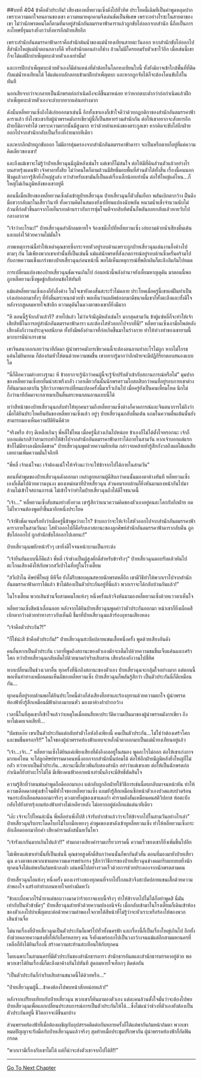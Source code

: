 ##บทที่ 404 ข้าคือตัวประกัน!
เสียงของหลี่หยวนเซิ่งดังไปทั่วทิศ ประโยคนี้เดิมทีเป็นคำพูดหลุดปากเพราะความตกใจลนลานของเขา ความหมายคุกคามจึงเด่นชัดเป็นพิเศษ เพราะอย่างไรซะในสายตาของเขา ไม่ว่านักพรตคนใดก็ตามที่มาอยู่สำนักอันตมรรคาฟ้าดาราแล้วถูกขับไล่ออกจากสำนัก นี่ถือเป็นการลงโทษที่รุนแรงยิ่งกว่าสังหารอีกฝ่ายเสียอีก

เพราะสำนักอันตมรรคาฟ้าดาราคือสำนักต้นน้ำของแม่น้ำทงเทียนสายตะวันออก หากสำนักขับไล่ออกไป สี่สำนักใหญ่แม่น้ำตอนกลางก็ดี หรือสำนักตอนล่างก็ช่าง ล้วนไม่มีใครยอมรับตัวเขาไว้อีก เมื่อเช่นนี้เขาก็จะได้แต่ฝึกบำเพ็ญตบะด้วยตัวเองเท่านั้น!

และการฝึกบำเพ็ญตบะด้วยตัวเองก็มีตำแหน่งที่ต่ำต้อยในโลกทงเทียนใบนี้ ทั้งยังมิอาจเข้าใกล้พื้นที่ที่ติดกับแม่น้ำทงเทียนได้ ได้แต่แอบลักลอบเข้ามาฝึกบำเพ็ญตบะ และหากถูกจับได้ก็จะต้องโดนขับไล่ในทันที

นอกเสียจากว่าจะกลายเป็นนักพรตก่อกำเนิดถึงจะดีขึ้นมาหน่อย ทว่าหากตบะต่ำกว่าก่อกำเนิดแล้วฝึกบำเพ็ญตบะด้วยตัวเองจะลำบากยากแค้นอย่างมาก

ดังนั้นหลี่หยวนเซิ่งถึงได้เอ่ยออกมาเช่นนี้ อีกทั้งเขาเองก็เข้าใจดีว่าด้วยกฎกติกาของสำนักอันตมรรคาฟ้าดาราแล้ว ยังไงซะเขากับผู้นำพรรคมังกรเขียวผู้นี้ก็เป็นสหายร่วมสำนักกัน ต่อให้เขาอยากจะสังหารอีกฝ่ายก็มิอาจทำได้ เพราะความยากนั้นมีสูงมาก ทว่าด้วยตำแหน่งของตระกูลเขา หากคิดจะขับไล่อีกฝ่ายออกไปจากสำนักกลับเป็นเรื่องที่ง่ายมากทีเดียว

และหากอีกฝ่ายถูกขับออก ไม่มีการคุ้มครองจากสำนักอันตมรรคาฟ้าดารา จะเป็นหรือตายก็อยู่ที่แค่ความคิดเดียวของเขา!

และถึงแม้เขาจะไม่รู้ว่าป๋ายเสี่ยวฉุนมีภูมิหลังเช่นไร แต่เขาก็ไม่สนใจ ต่อให้มีที่ดินส่วนตัวแล้วอย่างไร บนสายรุ้งแดนฟ้า เจ้าศาลาทั้งสิบ ไม่ว่าคนใดก็ตามล้วนมีสิทธิ์มอบพื้นที่ส่วนตัวได้ทั้งสิ้น เรื่องนี้คนนอกฟังดูแล้วอาจรู้สึกยิ่งใหญ่สูงส่ง ทว่าสำหรับเขามันก็เป็นแค่เรื่องเล็กน้อยเท่านั้น ต่อให้ใหญ่แค่ไหน...ก็ใหญ่ไม่เกินภูมิหลังของเขาอยู่ดี

ตอนนี้เมื่อเสียงของหลี่หยวนเซิ่งดังเข้าหูป๋ายเสี่ยวฉุน ป๋ายเสี่ยวฉุนก็ตัวสั่นเยือก พลันเบิกตากว้าง ฝืนดึงมือขวากลับมาในเสี้ยววินาที ทั้งความคิดในสมองยังเปลี่ยนแปลงฉับพลัน หนามน้ำแข็งจำนวนนับไม่ถ้วนที่ก่อตัวขึ้นมาจากไอเย็นรอบด้านราวกับการซุ่มโจมตีจากสิบทิศนั้นก็พลันถอยกลับแล้วหายวับไปกลางอากาศ

“เจ้าว่าอะไรนะ!” ป๋ายเสี่ยวฉุนสำลักลมหายใจ จ้องเขม็งไปที่หลี่หยวนเซิ่ง เอ่ยถามด้วยน้ำเสียงตื่นเต้นและแฝงไว้ด้วยความไม่มั่นใจ

ภาพเหตุการณ์นี้ทำให้เหล่าคุณชายซึ่งกระจายตัวอยู่รอบด้านเพราะถูกป๋ายเสี่ยวฉุนเล่นงานอึ้งค้างไปตามๆ กัน ไม่เพียงพวกเขาเท่านั้นที่เป็นเช่นนี้ แม้แต่นักพรตที่สังเกตการณ์อยู่รอบด้านซึ่งครั่นคร้ามไปกับภาพความแข็งแกร่งของป๋ายเสี่ยวฉุนก่อนหน้านี้ พอได้เห็นเหตุการณ์ที่พลิกผันก็ตะลึงงันกันไปหมด

การเปลี่ยนแปลงของป๋ายเสี่ยวฉุนชัดเจนเกินไป ก่อนหน้านี้พลังอำนาจยังเหี้ยมหาญดุดัน มาตอนนี้พอถูกหลี่หยวนเซิ่งพูดขู่กลับอ่อนข้อให้ทันที

แม้แต่หลี่หยวนเซิ่งเองก็ยังอึ้งค้าง ในใจเขายังคงสั่นสะระรัวไม่คลาย ประโยคเมื่อครู่นี้เขาแค่ฝืนทำเป็นเก่งเอ่ยออกมาทั้งๆ ที่ยังตื่นตระหนกด้วยซ้ำ พอเห็นว่าผลลัพธ์ออกมาดีขนาดนี้เขาก็ทั้งตะลึงและทั้งดีใจ หลังจากสูดลมหายใจเข้าลึก ความดุดันในดวงตาของเขาก็ยิ่งมีมาก

“หึ ตอนนี้รู้จักกลัวแล้วรึ? สายไปแล้ว ไม่ว่าเจ้ามีภูมิหลังเช่นไร มากสุดสามวัน ข้าผู้แซ่หลี่ก็จะทำให้เจ้าเสียสิทธิ์ในการอยู่สำนักอันตมรรคาฟ้าดารา และต้องไสหัวออกไปจากที่นี่!” หลี่หยวนเซิ่งเอามือไพล่หลัง เสียงดังกังวานประดุจอสนีบาต ทั้งยังมีพลังอำนาจที่ก่อเกิดขึ้นมาในร่างกาย ทำให้ท่วงท่าของเขายามนี้มากบารมีน่าเกรงขาม

เขาจินตนาออกเลยว่านาทีถัดมา ผู้นำพรรคมังกรเขียวคนนี้จะต้องลนลานทำอะไรไม่ถูก หากไม่โกรธแค้นไม่ยินยอม ก็ต้องก้มหัวให้ตนด้วยความขมขื่น เขาอยากรู้มากว่าอีกฝ่ายจะมีปฏิกิริยาตอบสนองแบบใด

“นี่ก็คือความต่างทางฐานะ หึ ข้าอยากจะรู้นักว่าคนผู้นี้จะรู้จักปรับตัวเข้ากับสถานการณ์หรือไม่” มุมปากของหลี่หยวนเซิ่งยกยิ้มน่าสะพรึงกลัว เวลาเดียวกันนั้นนักพรตรวมโอสถสิบกว่าคนที่อยู่รอบกายเขาต่างก็หันมามองตากัน รู้สึกว่าภาพการเปลี่ยนแปลงครั้งนี้มาเร็วเกินไป เมื่อครู่ยังเป็นคนเหี้ยมโหด นึกไม่ถึงว่านาทีถัดมาจะกลายมาเป็นตื่นตระหนกลนลานแบบนี้ได้

ทว่าสีหน้าของป๋ายเสี่ยวฉุนกลับทำให้ทุกคนรวมถึงหลี่หยวนเซิ่งต่างก็คาดการณ์และจินตนาการไม่ถึงว่า เมื่อได้ยินประโยคยืนยันของหลี่หยวนเซิ่งแล้ว อยู่ๆ ป๋ายเสี่ยวฉุนกลับตื่นเต้น แถมในความตื่นเต้นนั้นยังสามารถมองเห็นความปิติยินดีด้วย

“จริงหรือ ฮ่าๆ ดีเหลือเกินๆ พี่หลี่ใช่ไหม เมื่อครู่นี้ล่วงเกินไปหน่อย ข้าเองก็ไม่ได้ตั้งใจหรอกนะ เจ้าก็บอกแต่แรกสิว่าสามารถทำให้ข้าไปจากสำนักอันตมรรคาฟ้าดาราได้ภายในสามวัน หากเจ้าบอกแต่แรก ข้าก็ไม่มีทางลงมือเด็ดขาด” ป๋ายเสี่ยวฉุนพูดด้วยความฮึกเหิม กล่าวจบคล้ายยังรู้สึกกังวลถึงผลได้ผลเสียเลยถามเพิ่มความมั่นใจอีกที

“พี่หลี่ เจ้าแน่ใจนะ เจ้าต้องแน่ใจให้จริงนะว่าจะให้ข้าจากไปได้ภายในสามวัน”

ตอนที่คำพูดของป๋ายเสี่ยวฉุนดังออกมา เหล่าลูกหลานผู้ดีสิบกว่าคนนั้นมองตาค้างทันที หลี่หยวนเซิ่งเองก็เต็มไปด้วยความงุนงง มองเหม่อมาที่ป๋ายเสี่ยวฉุน ส่วนคนรอบด้านก็ยิ่งหันมามองหน้ากันไปมา ล้วนไม่เข้าใจสถานการณ์ ไม่เข้าใจว่าทำไมป๋ายเสี่ยวฉุนถึงได้ดีใจขนาดนี้

“เจ้า...” หลี่หยวนเซิ่งสับสนอย่างยิ่งยวด เขารู้สึกว่าแนวความคิดของตัวเองอยู่คนละโลกกับอีกฝ่าย อดไม่ไหวจนต้องพูดย้ำขึ้นมาอีกหนึ่งประโยค

“เจ้าฟังชัดเจนหรือยังว่าเมื่อครู่นี้ข้าพูดว่าอะไร? ข้าบอกว่าจะให้เจ้าไสหัวออกไปจากสำนักอันตมรรคาฟ้าดาราภายในสามวันนะ ไสหัวออกไปก็คือริบเอาสถานะของลูกศิษย์สำนักอันตมรรคาฟ้าดารากลับคืน ถูกขับไล่ออกไป ถูกสำนักขับไล่ออกไปเลยนะ!”

ป๋ายเสี่ยวฉุนพยักหน้ารัวๆ เขายิ่งดีใจจนหน้าบานเป็นกระด้ง

“เจ้ายืนยันแบบนี้ก็ดีแล้ว พี่หลี่ เจ้าช่างเป็นผู้สูงศักดิ์สำหรับข้าจริงๆ” ป๋ายเสี่ยวฉุนตอบรับแล้วหันไปตะโกนเสียงดังให้กับพวกสวีเป่าไฉที่อยู่ในโรงเตี๊ยม

“สวีเป่าไฉ ศิษย์พี่ใหญ่ หึหึจื่อ ยังไม่รีบขอบคุณสหายนักพรตหลี่อีก เขามีวิธีทำให้พวกเราไปจากสำนักอันตมรรคาฟ้าดาราได้แล้ว ข้าไม่ต้องเป็นตัวประกันอยู่ที่นี่แล้ว พวกเราจะได้กลับบ้านกันแล้ว!”

ในโรงเตี๊ยม พวกเสินซ่วนจื่อสามคนไอแห้งๆ หนึ่งครั้งแล้วจึงหันมามองหลี่หยวนเซิ่งด้วยแววตาเห็นใจ

หลี่หยวนเซิ่งสีหน้าเลื่อนลอย หลังจากได้ยินป๋ายเสี่ยวฉุนพูดคำว่าตัวประกันออกมา หน้าเขาก็ยิ่งเผือดสี เบิกตากว้างด้วยท่าทางราวกับเห็นผี ชี้มาที่ป๋ายเสี่ยวฉุนแล้วร้องอุทานเสียงหลง

“เจ้าคือตัวประกัน?!”

“ก็ใช่น่ะสิ ข้าคือตัวประกัน!” ป๋ายเสี่ยวฉุนสะบัดปลายแขนเสื้อหนึ่งครั้ง พูดด้วยเสียงอันดัง

คนอื่นหากเป็นตัวประกัน เวลาที่พูดถึงสถานะของตัวเองมักจะเต็มไปด้วยความขมขื่นเจ็บแค้นและเศร้าโศก ทว่าป๋ายเสี่ยวฉุนกลับเต็มไปด้วยมาดกำเริบเสิบสาน เสียงก้องกังวานไปสี่ทิศ

หากเปลี่ยนเป็นช่วงเวลาอื่น ทุกครั้งที่นึกถึงสถานะของตัวเอง ป๋ายเสี่ยวฉุนจะกลุ้มใจอย่างมาก แต่ตอนนี้พอเห็นท่าทางเหมือนคนเห็นผีของหลี่หยวนเซิ่ง ป๋ายเสี่ยวฉุนก็พลันรู้สึกว่า เป็นตัวประกันนี่ก็ดีเหมือนกัน...

ทุกคนที่อยู่รอบด้านพอได้ยินประโยคนี้ต่างก็ส่งเสียงฮือฮาและร้องอุทานด้วยความตกใจ ผู้นำพรรคท้องฟ้ายิ่งรู้สึกเหมือนมีฟ้าผ่าลงมาบนหัว มองตาค้างอ้าปากกว้าง

เวลานี้ในที่สุดเขาก็เข้าใจแล้วว่าเหตุใดเมื่อตนสืบหาประวัติความเป็นมาของผู้นำพรรคมังกรเขียว ถึงหาไม่เคยเจอเสียที...

“บัดซบเอ๊ย เขาเป็นตัวประกันแต่กลับทำตัวโอหังถึงเพียงนี้ คนเป็นตัวประกัน...ไม่ใช่ว่าต้องเศร้าโศกและขมขื่นหรอกรึ!!” ในใจของผู้นำพรรคท้องฟ้าแทบจะหลั่งน้ำตาออกมาเป็นแม่น้ำทงเทียนอยู่แล้ว

“เจ้า...เจ้า...” หลี่หยวนเซิ่งได้ยินแค่เพียงเสียงที่ดังอึงอลอยู่ในสมอง พูดอะไรไม่ออก ต่อให้เขาเก่งกาจมากแค่ไหน จะไล่ลูกศิษย์ธรรมดาคนหนึ่งออกจากสำนักนั้นย่อมได้ ต่อให้อีกฝ่ายมีภูมิหลังยิ่งใหญ่ก็ไม่กลัว ทว่าหากเป็นตัวประกัน...สถานะนี้เกี่ยวพันกับสองสำนัก อย่าว่าแต่เขาเลย ต่อให้เป็นนักพรตก่อกำเนิดก็ยังทำอะไรไม่ได้ มีเพียงคนฟ้าออกหน้าเท่านั้นถึงจะมีสิทธิ์ตัดสินใจ

ความรู้สึกที่ว่าตนพ่นคำพูดถือดีออกมาเอง แต่กลับถูกอีกฝ่ายใช้วิธีการเช่นนี้ตบกลับมาจนหน้าหัน ทำให้ความเดือดดาลพุ่งเข้าโจมตีหัวใจของหลี่หยวนเซิ่ง แถมยังรู้สึกเหมือนซีกหน้าตัวเองปวดแสบปวดร้อนจนกระอักเลือดสดออกมาจริงๆ ดวงตาทั้งคู่ของเขาแดงก่ำ คำรามดังลั่นเหมือนคนสติวิปลาส ห้อตะบึงกลับไปยังสายรุ้งบนท้องฟ้าอย่างไม่เหลียวหลัง ไม่อยากอยู่ต่ออีกแม้แต่นาทีเดียว

“เอ๊ะ เจ้าจะไปไหนล่ะนั่น พี่หลี่อย่าเพิ่งไปสิ เจ้ารับปากข้าแล้วว่าจะให้ข้าจากไปในสามวันอย่างไรเล่า” ป๋ายเสี่ยวฉุนรีบกระโดดโบกไม้โบกมือเหยงๆ คำพูดของเขาดังเข้าหูหลี่หยวนเซิ่ง ทำให้หลี่หยวนเซิ่งกระอักเลือดออกมาอีกคำ เสียงคำรามดังสนั่นหวั่นไหว

“เจ้ารังแกกันมากเกินไปแล้ว!!” ท่ามกลางเสียงคำรามเกรี้ยวกราดนี้ ความเร็วของเขาก็ยิ่งเพิ่มขึ้นไปอีก

ไม่เพียงแต่เขาเท่านั้นที่เป็นเช่นนี้ คุณชายสูงศักดิ์สิบกว่าคนนั้นก็พากันตัวสั่น ตอนที่มองมายังป๋ายเสี่ยวฉุน ดวงตาของพวกเขาเผยความเคารพยำเกรง รู้สึกว่าวิธีการของป๋ายเสี่ยวฉุนช่างคมกริบแยบยลยิ่งนัก ทุกคนจึงได้แต่พากันก้มหน้าลงต่ำ เผ่นหนีไปอย่างรวดเร็วด้วยการช่วยประคองจากนักพรตสามคน

ป๋ายเสี่ยวฉุนไอแห้งๆ หนึ่งครั้ง มองเงาร่างของทุกคนที่จากไปไกลแล้วจึงสะบัดปลายแขนเสื้อด้วยความลำพองใจ แสร้งทำท่าถอนหายใจอย่างผิดหวัง

“ข้าละเบื่อพวกไร้น้ำยาแต่ชอบวางมาดว่าร้ายกาจแบบนี้จริงๆ ทำให้ข้าจากไปไม่ได้ก็อย่าพูดสิ นี่มันเท่ากับปั่นหัวข้าชัดๆ” ป๋ายเสี่ยวฉุนส่ายหัวด้วยความปลงอนิจจัง เมื่อกลับเข้ามาในโรงเตี๊ยมก็เดินเข้าห้องของตัวเองไปบำเพ็ญตบะต่อด้วยความลำพองใจภายใต้สีหน้าที่ไม่รู้ว่าจะหัวเราะหรือร้องไห้ของพวกเสินซ่วนจื่อ

ไม่นานเรื่องที่ป๋ายเสี่ยวฉุนเป็นตัวประกันก็แพร่ไปทั่วทั้งนครฟ้า และเรื่องนี้ก็เป็นเรื่องใหญ่เกินไป อีกทั้งยังช่วยคลายความสงสัยให้กับใครหลายๆ คน จึงยิ่งแพร่ออกไปเป็นวงกว้างจนแม้แต่อีกสามมหานครที่เหลือก็ยังได้ยินเรื่องนี้ สร้างความสะท้านสะเทือนให้กับทุกคน

โดยเฉพาะในสามนครที่มีตัวประกันของสำนักธารดารา สำนักธารอันตและสำนักธารมรรคาอยู่ด้วย พอพวกเขาได้ยินเรื่องนี้ก็ตะลึงตาค้างกันไปทันที สูดลมหายใจเฮือกๆ ติดต่อกัน

“เป็นตัวประกันก็กำเริบเสิบสานขนาดนี้ได้ด้วยหรือ...”

“ป๋ายเสี่ยวฉุนผู้นี้...ข้าคงต้องไปพบหน้าสักหน่อยแล้ว!”

หลังจากเปรียบเทียบกับป๋ายเสี่ยวฉุน พวกเขาก็หันมามองตัวเอง แต่ละคนล้วนตั้งใจมั่นว่าจะต้องไปพบป๋ายเสี่ยวฉุนเพื่อแลกเปลี่ยนประสบการณ์การเป็นตัวประกันให้ได้...ซึ่งไม่แน่ว่าช่วงที่ตัวเองยังต้องเป็นตัวประกันอยู่นี้ ชีวิตอาจจะดีขึ้นมาบ้าง

ส่วนพรรคท้องฟ้าที่เมื่อต้องเผชิญกับอุปสรรคติดต่อกันหลายครั้งก็ได้แต่พากันก้มหน้าก้มตา พวกเขาหมดปัญญาจะรับมือกับป๋ายเสี่ยวฉุนแล้วจริงๆ สุดท้ายเมื่อประชุมปรึกษากัน ผู้นำพรรคท้องฟ้าก็กัดฟันกรอด

“พวกเรามีเรื่องกับเขาไม่ได้ แต่ก็น่าจะส่งตัวเขาจากไปได้สิ!!”

------




[Go To Next Chapter]( ./27.md)